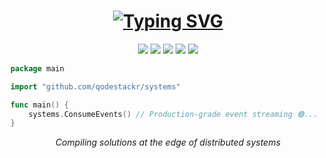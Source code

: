 <h1 align="center">
  <a href="https://git.io/typing-svg">
    <img src="https://readme-typing-svg.demolab.com?font=Fira+Code&size=26&pause=1000&color=195874&width=435&lines=%F0%9F%94%A7+WASM+Tinkerer;%F0%9F%90%B9+Gopher;DevOps+%26+SRE;%E2%98%81%EF%B8%8F+Cloud-first+Web;Polyglot" alt="Typing SVG" />
  </a>
</h1>

<p align="center">
  <img src="https://img.shields.io/badge/Go-00ADD8?logo=go&logoColor=white&style=for-the-badge" />
  <img src="https://img.shields.io/badge/Python-3776AB?logo=python&logoColor=FFD43B&style=for-the-badge" />
  <img src="https://img.shields.io/badge/FastAPI-009688?logo=fastapi&logoColor=white&style=for-the-badge" />
  <img src="https://img.shields.io/badge/TypeScript-3178C6?logo=typescript&logoColor=white&style=for-the-badge" />
  <img src="https://img.shields.io/badge/Kubernetes-326CE5?logo=kubernetes&logoColor=white&style=for-the-badge" />
</p>

```go
package main

import "github.com/qodestackr/systems"

func main() {
    systems.ConsumeEvents() // Production-grade event streaming 🟢...
}
```
<p align="center"> <em>Compiling solutions at the edge of distributed systems</em> </p>

